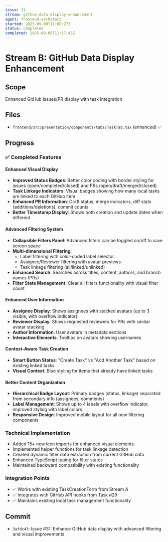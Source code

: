 ```yaml
---
issue: 31
stream: github-data-display-enhancement
agent: frontend-architect
started: 2025-09-08T11:00:27Z
status: completed
completed: 2025-09-08T11:17:45Z
---
```


# Stream B: GitHub Data Display Enhancement

## Scope
Enhanced GitHub Issues/PR display with task integration

## Files
- `frontend/src/presentation/components/tabs/TaskTab.tsx` (enhanced) ✅

## Progress
### ✅ Completed Features

#### Enhanced Visual Display
- **Improved Status Badges**: Better color coding with border styling for issues (open/completed/closed) and PRs (open/draft/merged/closed)
- **Task Linkage Indicators**: Visual badges showing how many local tasks are linked to each GitHub item
- **Enhanced PR Information**: Draft status, merge indicators, diff stats (additions/deletions), commit counts
- **Better Timestamp Display**: Shows both creation and update dates when different

#### Advanced Filtering System
- **Collapsible Filters Panel**: Advanced filters can be toggled on/off to save screen space
- **Multi-dimensional Filtering**:
  - Label filtering with color-coded label selector
  - Assignee/Reviewer filtering with avatar previews
  - Task linkage filtering (all/linked/unlinked)
- **Enhanced Search**: Searches across titles, content, authors, and branch names (PRs)
- **Filter State Management**: Clear all filters functionality with visual filter count

#### Enhanced User Information
- **Assignee Display**: Shows assignees with stacked avatars (up to 3 visible, with overflow indicator)
- **Reviewer Display**: Shows requested reviewers for PRs with similar avatar stacking
- **Author Information**: User avatars in metadata sections
- **Interactive Elements**: Tooltips on avatars showing usernames

#### Context-Aware Task Creation
- **Smart Button States**: "Create Task" vs "Add Another Task" based on existing linked tasks
- **Visual Context**: Blue styling for items that already have linked tasks

#### Better Content Organization
- **Hierarchical Badge Layout**: Primary badges (status, linkage) separated from secondary info (assignees, comments)
- **Label Management**: Shows up to 4 labels with overflow indicator, improved styling with label colors
- **Responsive Design**: Improved mobile layout for all new filtering components

### Technical Implementation
- Added 15+ new icon imports for enhanced visual elements
- Implemented helper functions for task linkage detection
- Created dynamic filter data extraction from current GitHub data
- Enhanced TypeScript typing for filter states
- Maintained backward compatibility with existing functionality

### Integration Points
- ✅ Works with existing TaskCreationForm from Stream A
- ✅ Integrates with GitHub API hooks from Task #29
- ✅ Maintains existing local task management functionality

## Commit
- `3afdc43`: Issue #31: Enhance GitHub data display with advanced filtering and visual improvements